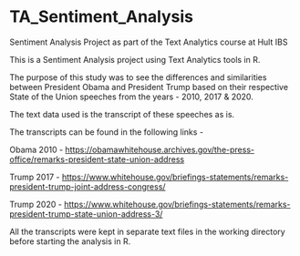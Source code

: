 # TA_Sentiment_Analysis
Sentiment Analysis Project as part of the Text Analytics course at Hult IBS

This is a Sentiment Analysis project using Text Analytics tools in R.

The purpose of this study was to see the differences and similarities between President Obama and President Trump based on their respective State of the Union speeches from the years - 2010, 2017 & 2020.

The text data used is the transcript of these speeches as is.

The transcripts can be found in the following links -

Obama 2010 - https://obamawhitehouse.archives.gov/the-press-office/remarks-president-state-union-address

Trump 2017 - https://www.whitehouse.gov/briefings-statements/remarks-president-trump-joint-address-congress/

Trump 2020 - https://www.whitehouse.gov/briefings-statements/remarks-president-trump-state-union-address-3/

All the transcripts were kept in separate text files in the working directory before starting the analysis in R.
